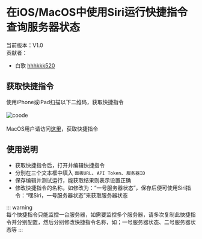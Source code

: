 # 在iOS/MacOS中使用Siri运行快捷指令查询服务器状态  
当前版本：V1.0  
贡献者：  
+ 白歌 [hhhkkk520](https://github.com/hhhkkk520)   

## 获取快捷指令  
使用iPhone或iPad扫描以下二维码，获取快捷指令  
<br/>
![coode](/images/case2/qrcode.png)  
<br/> 
MacOS用户请访问[这里](https://www.icloud.com/shortcuts/312005bf5ffd4387ac92a84056db9f09)，获取快捷指令  

## 使用说明  
+ 获取快捷指令后，打开并编辑快捷指令  
+ 分别在三个文本框中填入 `面板URL`、`API Token`、`服务器ID`  
+ 保存编辑并测试运行，能获取结果则表示设置正确 
+ 修改快捷指令的名称，如修改为：“一号服务器状态”，保存后便可使用Siri指令：“嘿Siri，一号服务器状态”来获取服务器状态  

::: warning  
每个快捷指令只能监控一台服务器，如需要监控多个服务器，请多次复制此快捷指令并分别配置，然后分别修改快捷指令名称，如；一号服务器状态、二号服务器状态等
:::